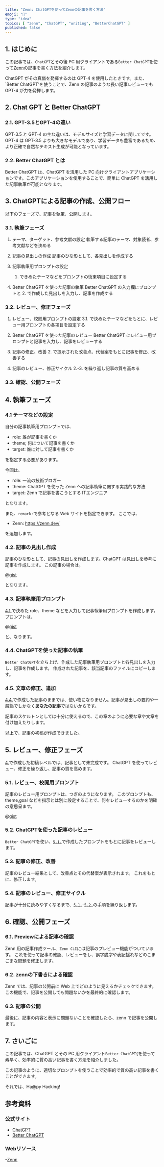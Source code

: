 ```yaml
---
title: "Zenn: ChatGPTを使ってZennの記事を書く方法"
emoji: "🧞"
type: "idea"
topics: [ "zenn", "ChatGPT", "writing", "BetterChatGPT" ]
published: false
---
```


## 1. はじめに

この記事では、`ChatGPT`とその後 PC 用クライアントである`Better ChatGPT`を使って[Zenn](https://zenn.dev/)の記事を書く方法を紹介します。

ChatGPT がその真価を発揮するのは GPT-4 を使用したときです。また、`Better ChatGPT'を使うことで、Zenn の記事のような長い記事レビューでも GPT-4 が力を発揮します。

## 2. Chat GPT と Better ChatGPT

### 2.1. GPT-3.5とGPT-4の違い

GPT-3.5 と GPT-4 の主な違いは、モデルサイズと学習データに関してです。GPT-4 は GPT-3.5 よりも大きなモデルであり、学習データも豊富であるため、より正確で自然なテキスト生成が可能となっています。

### 2.2. Better ChatGPT とは

Better ChatGPT は、ChatGPT を活用した PC 向けクライアントアプリケーションです。このアプリケーションを使用することで、簡単に ChatGPT を活用した記事執筆が可能となります。

## 3. ChatGPTによる記事の作成、公開フロー

以下のフェーズで、記事を執筆、公開します。

### 3.1. 執筆フェーズ

1. テーマ、ターゲット、参考文献の設定
  執筆する記事のテーマ、対象読者、参考文献などを決める

2. 記事の見出しの作成
   記事のひな形として、各見出しを作成する

3. 記事執筆用プロンプトの設定
   1. できめたテーマなどをプロンプトの街東項目に設定する

4. Better ChatGPT を使った記事の執筆
   Better ChatGPT の入力欄にプロンプトと 2. で作成した見出しを入力し、記事を作成する

### 3.2. レビュー、修正フェーズ

1. レビュー、校閲用プロンプトの設定
  3.1. で決めたテーマなどをもとに、レビュー用プロンプトの各項目を設定する

2. Better ChatGPT を使った記事のレビュー
   Better ChatGPT にレビュー用プロンプトと記事を入力し、記事をレビューする

3. 記事の修正、改善
   2. で提示された改善点、代替案をもとに記事を修正、改善する

4. 記事のレビュー、修正サイクル
   2.-3. を繰り返し記事の質を高める

### 3.3. 確認、公開フェーズ

## 4. 執筆フェーズ

### 4.1 テーマなどの設定

自分の記事執筆用プロンプトでは、

- role: 誰が記事を書くか
- theme; 何について記事を書くか
- target: 誰に対して記事を書くか

を指定する必要があります。

今回は、

- role: 一流の技術ブロガー
- theme: ChatGPT を使った Zenn への記事執筆に関する実践的な方法
- target: Zenn で記事を書こうとする ITエンジニア

となります。

また、`remark:`で参考となる Web サイトを指定できます。
ここでは、

- Zenn: <https://zenn.dev/>

を追加します。

### 4.2. 記事の見出し作成

記事のひな形として、記事の見出しを作成します。ChatGPT は見出しを参考に記事を作成します。
この記事の場合は。

@[gist](https://gist.github.com/atsushifx/81a0c161be84f9d09f8043f7a1525be6?file=headlines.md)

となります。

### 4.3. 記事執筆用プロンプト

[4.1.](#41-テーマなどの設定)で決めた role、theme などを入力して記事執筆用プロンプトを作成します。
プロンプトは、

@[gist](https://gist.github.com/atsushifx/81a0c161be84f9d09f8043f7a1525be6?file=blog-write-prompt.md)

と、なります。

### 4.4. ChatGPTを使った記事の執筆

`Better ChatGPT`を立ち上げ、作成した記事執筆用プロンプトと各見出しを入力し、記事を作成します。
作成された記事を、該当記事のファイルにコピーします。

### 4.5. 文章の修正、追加

[4.4.](#44-chatgptを使った記事の執筆)で作成した記事のままでは、使い物になりません。記事が見出しの要約や一般論でしかなく**あなたの記事**ではないからです。

記事のスケルトンとしては十分に使えるので、この章のように必要な章や文章を付け加えたりします。

以上で、記事の初稿が作成できました。

## 5. レビュー、修正フェーズ

[4.](#4-執筆フェーズ)で作成した初稿レベルでは、記事として未完成です。
ChatGPT を使ってレビュー、修正を繰り返し、記事の質を高めます。

### 5.1. レビュー、校閲用プロンプト

記事のレビュー用プロンプトは、つぎのようになります。
このプロンプトも、theme,goal などを指示とは別に設定することで、何をレビューするのかを明確の意思呈ます。

@[gist](https://gist.github.com/atsushifx/81a0c161be84f9d09f8043f7a1525be6?file=blog-review-prompt.md)

### 5.2. ChatGPTを使った記事のレビュー

`Better ChatGPT`を使い、[`5.1.`](#51-レビュー校閲用プロンプト)で作成したプロンプトをもとに記事をレビューします。

### 5.3. 記事の修正、改善

記事のレビュー結果として、改善点とその代替案が表示されます。
これをもとに、修正します。

### 5.4. 記事のレビュー、修正サイクル

記事が十分に読みやすくなるまで、[`5.1.`](#51-レビュー校閲用プロンプト)-[`5.2.`](#52-chatgptを使った記事のレビュー)の手順を繰り返します。

## 6. 確認、公開フェーズ

### 6.1. Previewによる記事の確認

Zenn 用の記事作成ツール、`Zenn CLI`には記事のプレビュー機能がついています。
これを使って記事の確認、レビューをし、誤字脱字や表記揺れなどのこまごまな問題を修正します。

### 6.2. zennの下書きによる確認

Zenn では、記事の公開前に Web 上でどのように見えるかチェックできます。
この機能で、記事を公開しても問題ないかを最終的に確認します。

### 6.3. 記事の公開

最後に、記事の内容と表示に問題ないことを確認したら、zenn で記事を公開します。

## 7. さいごに

この記事では、ChatGPT とその PC 用クライアント`Better ChatGPT{`を使って素早く、効率的に質の高い記事を書く方法を紹介しました。

この記事のように、適切なプロンプトを使うことで効率的で質の高い記事を書くことができます。

それでは、Ha@py Hacking!

## 参考資料

### 公式サイト

- [ChatGPT](https://openai.com/blog/chatgpt/)
- [Better ChatGPT](https://github.com/ztjhz/BetterChatGPT)

### Webリソース

-[Zenn](https://zennn.dev/)
